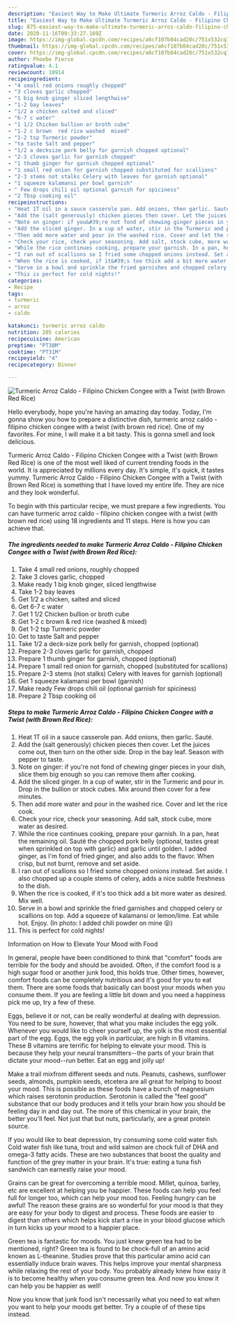```yaml
---
description: "Easiest Way to Make Ultimate Turmeric Arroz Caldo - Filipino Chicken Congee with a Twist (with Brown Red Rice)"
title: "Easiest Way to Make Ultimate Turmeric Arroz Caldo - Filipino Chicken Congee with a Twist (with Brown Red Rice)"
slug: 875-easiest-way-to-make-ultimate-turmeric-arroz-caldo-filipino-chicken-congee-with-a-twist-with-brown-red-rice
date: 2020-11-16T09:33:27.169Z
image: https://img-global.cpcdn.com/recipes/a6cf107b84cad20c/751x532cq70/turmeric-arroz-caldo-filipino-chicken-congee-with-a-twist-with-brown-red-rice-recipe-main-photo.jpg
thumbnail: https://img-global.cpcdn.com/recipes/a6cf107b84cad20c/751x532cq70/turmeric-arroz-caldo-filipino-chicken-congee-with-a-twist-with-brown-red-rice-recipe-main-photo.jpg
cover: https://img-global.cpcdn.com/recipes/a6cf107b84cad20c/751x532cq70/turmeric-arroz-caldo-filipino-chicken-congee-with-a-twist-with-brown-red-rice-recipe-main-photo.jpg
author: Phoebe Pierce
ratingvalue: 4.1
reviewcount: 10914
recipeingredient:
- "4 small red onions roughly chopped"
- "3 cloves garlic chopped"
- "1 big knob ginger sliced lengthwise"
- "1-2 bay leaves"
- "1/2 a chicken salted and sliced"
- "6-7 c water"
- "1 1/2 Chicken bullion or broth cube"
- "1-2 c brown  red rice washed  mixed"
- "1-2 tsp Turmeric powder"
- "to taste Salt and pepper"
- "1/2 a decksize pork belly for garnish chopped optional"
- "2-3 cloves garlic for garnish chopped"
- "1 thumb ginger for garnish chopped optional"
- "1 small red onion for garnish chopped substituted for scallions"
- "2-3 stems not stalks Celery with leaves for garnish optional"
- "1 squeeze kalamansi per bowl garnish"
- " Few drops chili oil optional garnish for spiciness"
- "2 Tbsp cooking oil"
recipeinstructions:
- "Heat 1T oil in a sauce casserole pan. Add onions, then garlic. Sauté."
- "Add the (salt generously) chicken pieces then cover. Let the juices come out, then turn on the other side. Drop in the bay leaf. Season with pepper to taste."
- "Note on ginger: if you&#39;re not fond of chewing ginger pieces in your dish, slice them big enough so you can remove them after cooking."
- "Add the sliced ginger. In a cup of water, stir in the Turmeric and pour in. Drop in the bullion or stock cubes. Mix around then cover for a few minutes."
- "Then add more water and pour in the washed rice. Cover and let the rice cook."
- "Check your rice, check your seasoning. Add salt, stock cube, more water as desired."
- "While the rice continues cooking, prepare your garnish. In a pan, heat the remaining oil. Sauté the chopped pork belly (optional, tastes great when sprinkled on top with garlic) and garlic until golden. I added ginger, as I&#39;m fond of fried ginger, and also adds to the flavor. When crisp, but not burnt, remove and set aside."
- "I ran out of scallions so I fried some chopped onions instead. Set aside. I also chopped up a couple stems of celery, adds a nice subtle freshness to the dish."
- "When the rice is cooked, if it&#39;s too thick add a bit more water as desired. Mix well."
- "Serve in a bowl and sprinkle the fried garnishes and chopped celery or scallions on top. Add a squeeze of kalamansi or lemon/lime. Eat while hot. Enjoy. (In photo: I added chili powder on mine 😝)"
- "This is perfect for cold nights!"
categories:
- Recipe
tags:
- turmeric
- arroz
- caldo

katakunci: turmeric arroz caldo 
nutrition: 205 calories
recipecuisine: American
preptime: "PT38M"
cooktime: "PT31M"
recipeyield: "4"
recipecategory: Dinner

---
```



![Turmeric Arroz Caldo - Filipino Chicken Congee with a Twist (with Brown Red Rice)](https://img-global.cpcdn.com/recipes/a6cf107b84cad20c/751x532cq70/turmeric-arroz-caldo-filipino-chicken-congee-with-a-twist-with-brown-red-rice-recipe-main-photo.jpg)

Hello everybody, hope you're having an amazing day today. Today, I'm gonna show you how to prepare a distinctive dish, turmeric arroz caldo - filipino chicken congee with a twist (with brown red rice). One of my favorites. For mine, I will make it a bit tasty. This is gonna smell and look delicious.

Turmeric Arroz Caldo - Filipino Chicken Congee with a Twist (with Brown Red Rice) is one of the most well liked of current trending foods in the world. It is appreciated by millions every day. It's simple, it's quick, it tastes yummy. Turmeric Arroz Caldo - Filipino Chicken Congee with a Twist (with Brown Red Rice) is something that I have loved my entire life. They are nice and they look wonderful.




To begin with this particular recipe, we must prepare a few ingredients. You can have turmeric arroz caldo - filipino chicken congee with a twist (with brown red rice) using 18 ingredients and 11 steps. Here is how you can achieve that.

<!--inarticleads1-->

##### The ingredients needed to make Turmeric Arroz Caldo - Filipino Chicken Congee with a Twist (with Brown Red Rice):

1. Take 4 small red onions, roughly chopped
1. Take 3 cloves garlic, chopped
1. Make ready 1 big knob ginger, sliced lengthwise
1. Take 1-2 bay leaves
1. Get 1/2 a chicken, salted and sliced
1. Get 6-7 c water
1. Get 1 1/2 Chicken bullion or broth cube
1. Get 1-2 c brown &amp; red rice (washed &amp; mixed)
1. Get 1-2 tsp Turmeric powder
1. Get to taste Salt and pepper
1. Take 1/2 a deck-size pork belly for garnish, chopped (optional)
1. Prepare 2-3 cloves garlic for garnish, chopped
1. Prepare 1 thumb ginger for garnish, chopped (optional)
1. Prepare 1 small red onion for garnish, chopped (substituted for scallions)
1. Prepare 2-3 stems (not stalks) Celery with leaves for garnish (optional)
1. Get 1 squeeze kalamansi per bowl (garnish)
1. Make ready  Few drops chili oil (optional garnish for spiciness)
1. Prepare 2 Tbsp cooking oil




<!--inarticleads2-->

##### Steps to make Turmeric Arroz Caldo - Filipino Chicken Congee with a Twist (with Brown Red Rice):

1. Heat 1T oil in a sauce casserole pan. Add onions, then garlic. Sauté.
1. Add the (salt generously) chicken pieces then cover. Let the juices come out, then turn on the other side. Drop in the bay leaf. Season with pepper to taste.
1. Note on ginger: if you&#39;re not fond of chewing ginger pieces in your dish, slice them big enough so you can remove them after cooking.
1. Add the sliced ginger. In a cup of water, stir in the Turmeric and pour in. Drop in the bullion or stock cubes. Mix around then cover for a few minutes.
1. Then add more water and pour in the washed rice. Cover and let the rice cook.
1. Check your rice, check your seasoning. Add salt, stock cube, more water as desired.
1. While the rice continues cooking, prepare your garnish. In a pan, heat the remaining oil. Sauté the chopped pork belly (optional, tastes great when sprinkled on top with garlic) and garlic until golden. I added ginger, as I&#39;m fond of fried ginger, and also adds to the flavor. When crisp, but not burnt, remove and set aside.
1. I ran out of scallions so I fried some chopped onions instead. Set aside. I also chopped up a couple stems of celery, adds a nice subtle freshness to the dish.
1. When the rice is cooked, if it&#39;s too thick add a bit more water as desired. Mix well.
1. Serve in a bowl and sprinkle the fried garnishes and chopped celery or scallions on top. Add a squeeze of kalamansi or lemon/lime. Eat while hot. Enjoy. (In photo: I added chili powder on mine 😝)
1. This is perfect for cold nights!




Information on How to Elevate Your Mood with Food


In general, people have been conditioned to think that "comfort" foods are terrible for the body and should be avoided. Often, if the comfort food is a high sugar food or another junk food, this holds true. Other times, however, comfort foods can be completely nutritious and it's good for you to eat them. There are some foods that basically can boost your moods when you consume them. If you are feeling a little bit down and you need a happiness pick me up, try a few of these.

Eggs, believe it or not, can be really wonderful at dealing with depression. You need to be sure, however, that what you make includes the egg yolk. Whenever you would like to cheer yourself up, the yolk is the most essential part of the egg. Eggs, the egg yolk in particular, are high in B vitamins. These B vitamins are terrific for helping to elevate your mood. This is because they help your neural transmitters--the parts of your brain that dictate your mood--run better. Eat an egg and jolly up!

Make a trail mixfrom different seeds and nuts. Peanuts, cashews, sunflower seeds, almonds, pumpkin seeds, etcetera are all great for helping to boost your mood. This is possible as these foods have a bunch of magnesium which raises serotonin production. Serotonin is called the "feel good" substance that our body produces and it tells your brain how you should be feeling day in and day out. The more of this chemical in your brain, the better you'll feel. Not just that but nuts, particularly, are a great protein source.

If you would like to beat depression, try consuming some cold water fish. Cold water fish like tuna, trout and wild salmon are chock full of DHA and omega-3 fatty acids. These are two substances that boost the quality and function of the grey matter in your brain. It's true: eating a tuna fish sandwich can earnestly raise your mood. 

Grains can be great for overcoming a terrible mood. Millet, quinoa, barley, etc are excellent at helping you be happier. These foods can help you feel full for longer too, which can help your mood too. Feeling hungry can be awful! The reason these grains are so wonderful for your mood is that they are easy for your body to digest and process. These foods are easier to digest than others which helps kick start a rise in your blood glucose which in turn kicks up your mood to a happier place.

Green tea is fantastic for moods. You just knew green tea had to be mentioned, right? Green tea is found to be chock-full of an amino acid known as L-theanine. Studies prove that this particular amino acid can essentially induce brain waves. This helps improve your mental sharpness while relaxing the rest of your body. You probably already knew how easy it is to become healthy when you consume green tea. And now you know it can help you be happier as well!

Now you know that junk food isn't necessarily what you need to eat when you want to help your moods get better. Try  a  couple of  of  these  tips  instead.

